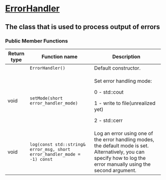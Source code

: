 # [ErrorHandler](https://github.com/DangeL187/DCSL/blob/main/include/ErrorHandler.h)
## The class that is used to process output of errors

### Public Member Functions
| Return type | Function name | Description |
| ----------- | ------------- | ----------- |
| | `ErrorHandler()` | Default constructor. |
| void | `setMode(short error_handler_mode)` | <p>Set error handling mode:</p> <p>0 - std::cout</p> <p>1 - write to file(unrealized yet)</p> <p>2 - std::cerr</p> |
| void | `log(const std::string& error_msg, short error_handler_mode = -1) const` | Log an error using one of the error handling modes, the default mode is set. Alternatively, you can specify how to log the error manually using the second argument. |
